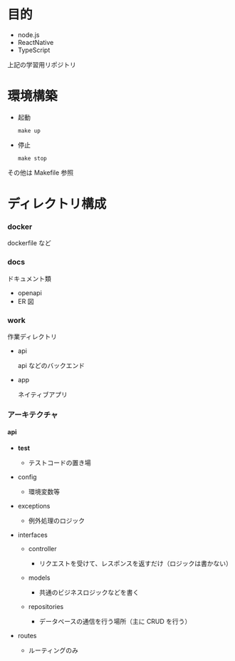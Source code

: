 # 目的

- node.js
- ReactNative
- TypeScript

上記の学習用リポジトリ

# 環境構築

- 起動

  `make up`

- 停止

  `make stop`

その他は Makefile 参照

# ディレクトリ構成

### docker

dockerfile など

### docs

ドキュメント類

- openapi
- ER 図

### work

作業ディレクトリ

- api

  api などのバックエンド

- app

  ネイティブアプリ

### アーキテクチャ

#### api

- **test**

  - テストコードの置き場

- config

  - 環境変数等

- exceptions

  - 例外処理のロジック

- interfaces

  - controller

    - リクエストを受けて、レスポンスを返すだけ（ロジックは書かない）

  - models

    - 共通のビジネスロジックなどを書く

  - repositories
    - データベースの通信を行う場所（主に CRUD を行う）

- routes
  - ルーティングのみ
